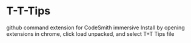 # T-T-Tips
github command extension for CodeSmith immersive
Install by opening extensions in chrome, click load unpacked, and select T+T Tips file
